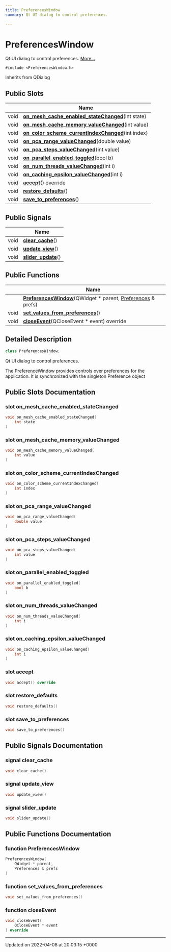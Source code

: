 ```yaml
---
title: PreferencesWindow
summary: Qt UI dialog to control preferences. 

---
```


# PreferencesWindow



Qt UI dialog to control preferences.  [More...](#detailed-description)


`#include <PreferencesWindow.h>`

Inherits from QDialog

## Public Slots

|                | Name           |
| -------------- | -------------- |
| void | **[on_mesh_cache_enabled_stateChanged](../Classes/classPreferencesWindow.md#slot-on-mesh-cache-enabled-statechanged)**(int state) |
| void | **[on_mesh_cache_memory_valueChanged](../Classes/classPreferencesWindow.md#slot-on-mesh-cache-memory-valuechanged)**(int value) |
| void | **[on_color_scheme_currentIndexChanged](../Classes/classPreferencesWindow.md#slot-on-color-scheme-currentindexchanged)**(int index) |
| void | **[on_pca_range_valueChanged](../Classes/classPreferencesWindow.md#slot-on-pca-range-valuechanged)**(double value) |
| void | **[on_pca_steps_valueChanged](../Classes/classPreferencesWindow.md#slot-on-pca-steps-valuechanged)**(int value) |
| void | **[on_parallel_enabled_toggled](../Classes/classPreferencesWindow.md#slot-on-parallel-enabled-toggled)**(bool b) |
| void | **[on_num_threads_valueChanged](../Classes/classPreferencesWindow.md#slot-on-num-threads-valuechanged)**(int i) |
| void | **[on_caching_epsilon_valueChanged](../Classes/classPreferencesWindow.md#slot-on-caching-epsilon-valuechanged)**(int i) |
| void | **[accept](../Classes/classPreferencesWindow.md#slot-accept)**() override |
| void | **[restore_defaults](../Classes/classPreferencesWindow.md#slot-restore-defaults)**() |
| void | **[save_to_preferences](../Classes/classPreferencesWindow.md#slot-save-to-preferences)**() |

## Public Signals

|                | Name           |
| -------------- | -------------- |
| void | **[clear_cache](../Classes/classPreferencesWindow.md#signal-clear-cache)**() |
| void | **[update_view](../Classes/classPreferencesWindow.md#signal-update-view)**() |
| void | **[slider_update](../Classes/classPreferencesWindow.md#signal-slider-update)**() |

## Public Functions

|                | Name           |
| -------------- | -------------- |
| | **[PreferencesWindow](../Classes/classPreferencesWindow.md#function-preferenceswindow)**(QWidget * parent, [Preferences](../Classes/classPreferences.md) & prefs) |
| void | **[set_values_from_preferences](../Classes/classPreferencesWindow.md#function-set-values-from-preferences)**() |
| void | **[closeEvent](../Classes/classPreferencesWindow.md#function-closeevent)**(QCloseEvent * event) override |

## Detailed Description

```cpp
class PreferencesWindow;
```

Qt UI dialog to control preferences. 

The PreferenceWindow provides controls over preferences for the application. It is synchronized with the singleton Preference object 

## Public Slots Documentation

### slot on_mesh_cache_enabled_stateChanged

```cpp
void on_mesh_cache_enabled_stateChanged(
    int state
)
```


### slot on_mesh_cache_memory_valueChanged

```cpp
void on_mesh_cache_memory_valueChanged(
    int value
)
```


### slot on_color_scheme_currentIndexChanged

```cpp
void on_color_scheme_currentIndexChanged(
    int index
)
```


### slot on_pca_range_valueChanged

```cpp
void on_pca_range_valueChanged(
    double value
)
```


### slot on_pca_steps_valueChanged

```cpp
void on_pca_steps_valueChanged(
    int value
)
```


### slot on_parallel_enabled_toggled

```cpp
void on_parallel_enabled_toggled(
    bool b
)
```


### slot on_num_threads_valueChanged

```cpp
void on_num_threads_valueChanged(
    int i
)
```


### slot on_caching_epsilon_valueChanged

```cpp
void on_caching_epsilon_valueChanged(
    int i
)
```


### slot accept

```cpp
void accept() override
```


### slot restore_defaults

```cpp
void restore_defaults()
```


### slot save_to_preferences

```cpp
void save_to_preferences()
```


## Public Signals Documentation

### signal clear_cache

```cpp
void clear_cache()
```


### signal update_view

```cpp
void update_view()
```


### signal slider_update

```cpp
void slider_update()
```


## Public Functions Documentation

### function PreferencesWindow

```cpp
PreferencesWindow(
    QWidget * parent,
    Preferences & prefs
)
```


### function set_values_from_preferences

```cpp
void set_values_from_preferences()
```


### function closeEvent

```cpp
void closeEvent(
    QCloseEvent * event
) override
```


-------------------------------

Updated on 2022-04-08 at 20:03:15 +0000